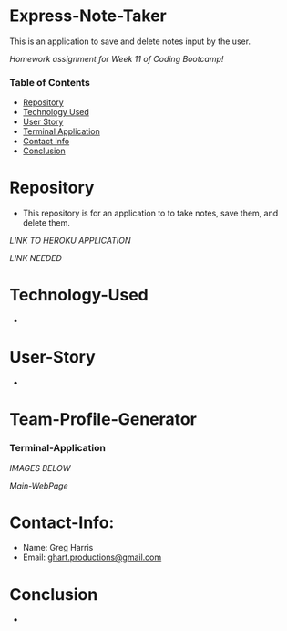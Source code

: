 # Express-Note-Taker
This is an application to save and delete notes input by the user.

*Homework assignment for Week 11 of Coding Bootcamp!*

### Table of Contents 

* [Repository](#Repository) 
* [Technology Used](#Technology-Used) 
* [User Story](#User-Story)
* [Terminal Application](#Terminal-Application)
* [Contact Info](#Contact-Info)
* [Conclusion](#Conclusion)

# Repository

- This repository is for an application to to take notes, save them, and delete them. 

*LINK TO HEROKU APPLICATION*

*LINK NEEDED*

# Technology-Used

- 

# User-Story

- 

# Team-Profile-Generator

### Terminal-Application

*IMAGES BELOW*

*Main-WebPage*



# Contact-Info:

- Name: Greg Harris
- Email: ghart.productions@gmail.com

# Conclusion

- 
